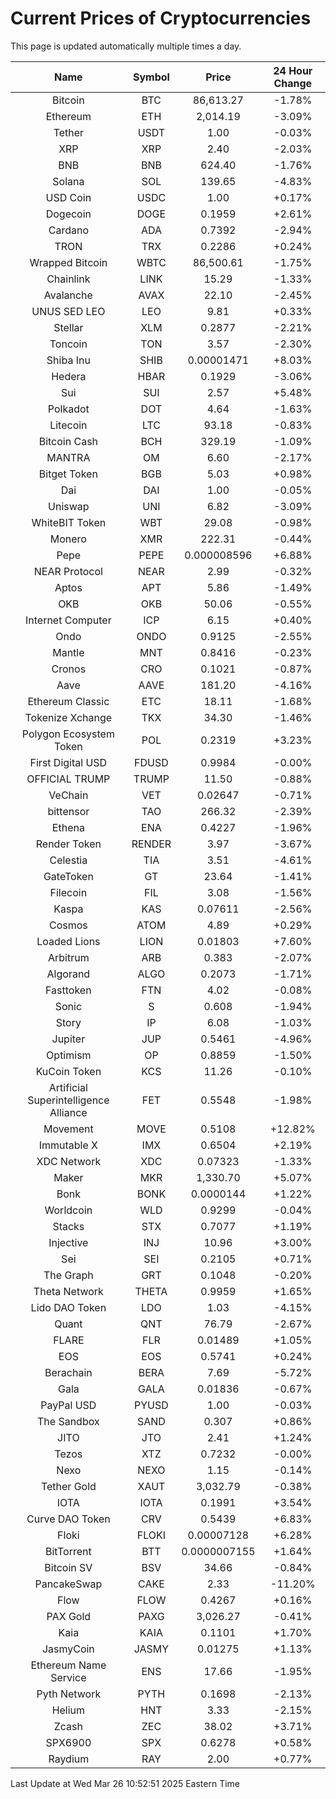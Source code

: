 # Current Prices of Cryptocurrencies
This page is updated automatically multiple times a day.

| Name | Symbol | Price | 24 Hour Change |
| :---: |:---:| :---: | :---: |
| Bitcoin | BTC | 86,613.27 | -1.78% |
| Ethereum | ETH | 2,014.19 | -3.09% |
| Tether | USDT | 1.00 | -0.03% |
| XRP | XRP | 2.40 | -2.03% |
| BNB | BNB | 624.40 | -1.76% |
| Solana | SOL | 139.65 | -4.83% |
| USD Coin | USDC | 1.00 | +0.17% |
| Dogecoin | DOGE | 0.1959 | +2.61% |
| Cardano | ADA | 0.7392 | -2.94% |
| TRON | TRX | 0.2286 | +0.24% |
| Wrapped Bitcoin | WBTC | 86,500.61 | -1.75% |
| Chainlink | LINK | 15.29 | -1.33% |
| Avalanche | AVAX | 22.10 | -2.45% |
| UNUS SED LEO | LEO | 9.81 | +0.33% |
| Stellar | XLM | 0.2877 | -2.21% |
| Toncoin | TON | 3.57 | -2.30% |
| Shiba Inu | SHIB | 0.00001471 | +8.03% |
| Hedera | HBAR | 0.1929 | -3.06% |
| Sui | SUI | 2.57 | +5.48% |
| Polkadot | DOT | 4.64 | -1.63% |
| Litecoin | LTC | 93.18 | -0.83% |
| Bitcoin Cash | BCH | 329.19 | -1.09% |
| MANTRA | OM | 6.60 | -2.17% |
| Bitget Token | BGB | 5.03 | +0.98% |
| Dai | DAI | 1.00 | -0.05% |
| Uniswap | UNI | 6.82 | -3.09% |
| WhiteBIT Token | WBT | 29.08 | -0.98% |
| Monero | XMR | 222.31 | -0.44% |
| Pepe | PEPE | 0.000008596 | +6.88% |
| NEAR Protocol | NEAR | 2.99 | -0.32% |
| Aptos | APT | 5.86 | -1.49% |
| OKB | OKB | 50.06 | -0.55% |
| Internet Computer | ICP | 6.15 | +0.40% |
| Ondo | ONDO | 0.9125 | -2.55% |
| Mantle | MNT | 0.8416 | -0.23% |
| Cronos | CRO | 0.1021 | -0.87% |
| Aave | AAVE | 181.20 | -4.16% |
| Ethereum Classic | ETC | 18.11 | -1.68% |
| Tokenize Xchange | TKX | 34.30 | -1.46% |
| Polygon Ecosystem Token | POL | 0.2319 | +3.23% |
| First Digital USD | FDUSD | 0.9984 | -0.00% |
| OFFICIAL TRUMP | TRUMP | 11.50 | -0.88% |
| VeChain | VET | 0.02647 | -0.71% |
| bittensor | TAO | 266.32 | -2.39% |
| Ethena | ENA | 0.4227 | -1.96% |
| Render Token | RENDER | 3.97 | -3.67% |
| Celestia | TIA | 3.51 | -4.61% |
| GateToken | GT | 23.64 | -1.41% |
| Filecoin | FIL | 3.08 | -1.56% |
| Kaspa | KAS | 0.07611 | -2.56% |
| Cosmos | ATOM | 4.89 | +0.29% |
| Loaded Lions | LION | 0.01803 | +7.60% |
| Arbitrum | ARB | 0.383 | -2.07% |
| Algorand | ALGO | 0.2073 | -1.71% |
| Fasttoken | FTN | 4.02 | -0.08% |
| Sonic | S | 0.608 | -1.94% |
| Story | IP | 6.08 | -1.03% |
| Jupiter | JUP | 0.5461 | -4.96% |
| Optimism | OP | 0.8859 | -1.50% |
| KuCoin Token | KCS | 11.26 | -0.10% |
| Artificial Superintelligence Alliance | FET | 0.5548 | -1.98% |
| Movement | MOVE | 0.5108 | +12.82% |
| Immutable X | IMX | 0.6504 | +2.19% |
| XDC Network | XDC | 0.07323 | -1.33% |
| Maker | MKR | 1,330.70 | +5.07% |
| Bonk | BONK | 0.0000144 | +1.22% |
| Worldcoin | WLD | 0.9299 | -0.04% |
| Stacks | STX | 0.7077 | +1.19% |
| Injective | INJ | 10.96 | +3.00% |
| Sei | SEI | 0.2105 | +0.71% |
| The Graph | GRT | 0.1048 | -0.20% |
| Theta Network | THETA | 0.9959 | +1.65% |
| Lido DAO Token | LDO | 1.03 | -4.15% |
| Quant | QNT | 76.79 | -2.67% |
| FLARE | FLR | 0.01489 | +1.05% |
| EOS | EOS | 0.5741 | +0.24% |
| Berachain | BERA | 7.69 | -5.72% |
| Gala | GALA | 0.01836 | -0.67% |
| PayPal USD | PYUSD | 1.00 | -0.03% |
| The Sandbox | SAND | 0.307 | +0.86% |
| JITO | JTO | 2.41 | +1.24% |
| Tezos | XTZ | 0.7232 | -0.00% |
| Nexo | NEXO | 1.15 | -0.14% |
| Tether Gold | XAUT | 3,032.79 | -0.38% |
| IOTA | IOTA | 0.1991 | +3.54% |
| Curve DAO Token | CRV | 0.5439 | +6.83% |
| Floki | FLOKI | 0.00007128 | +6.28% |
| BitTorrent | BTT | 0.0000007155 | +1.64% |
| Bitcoin SV | BSV | 34.66 | -0.84% |
| PancakeSwap | CAKE | 2.33 | -11.20% |
| Flow | FLOW | 0.4267 | +0.16% |
| PAX Gold | PAXG | 3,026.27 | -0.41% |
| Kaia | KAIA | 0.1101 | +1.70% |
| JasmyCoin | JASMY | 0.01275 | +1.13% |
| Ethereum Name Service | ENS | 17.66 | -1.95% |
| Pyth Network | PYTH | 0.1698 | -2.13% |
| Helium | HNT | 3.33 | -2.15% |
| Zcash | ZEC | 38.02 | +3.71% |
| SPX6900 | SPX | 0.6278 | +0.58% |
| Raydium | RAY | 2.00 | +0.77% |

Last Update at Wed Mar 26 10:52:51 2025 Eastern Time